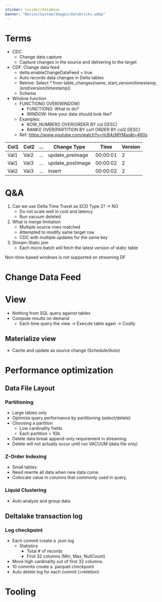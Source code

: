 ```yaml
---
sticker: lucide//database
banner: "Notion/System/Images/databricks.webp"
---
```

# Terms
* CDC
	* Change data capture
	* Capture changes in the source and delivering to the target
* CDF: Change data feed
	* delta.enableChangeDataFeed = true
	* Auto records data changes in Delta tables
	* Retrive: Select * from table_changes(name, start_version/timestamp, [end/version/timestamp])
	* Schema
* Window function
	* FUNCTION() OVER(WINDOW)
		* FUNCTION(): What to do?
		* WINDOW: How your data should look like?
	* Examples:
		* ROW_NUMBER() OVER(ORDER BY col DESC)
		* RANK() OVER(PARTITION BY col1 ORDER BY col2 DESC)
	* Ref: https://www.youtube.com/watch?v=rIcB4zMYMas&t=460s

| Col1 | Col2 | ... | Change Type      | Time     | Version |
| ---- | ---- | --- | ---------------- | -------- | ------- |
| Val1 | Val2 | ... | update_preimage  | 00:00:01 | 2       |
| Val1 | Val3 | ... | update_postimage | 00:00:02 | 2       |
| Val2 | Val3 | ... | insert           | 00:00:02 | 2       |

# Q&A
1. Can we use Delta Time Travel as SCD Type 2? -> NO
	* Do not scale well in cost and latency
	- Run vacuum deleted
2. What is merge limitation
	* Multiple source rows matched
	- Attempted to modify same target row
	- CDC with multiple updates for the same key
3. Stream-Static join
	* Each micro batch will fetch the latest version of static table

Non-time-based windows is not supported on streaming DF

# Change Data Feed
# View
* Nothing from SQL query against tables
* Compute results on demand
	* Each time query the view -> Execute table again -> Costly
## Materialize view
* Cache and update as source change (Schedule/Auto)
# Performance optimization

## Data File Layout
### Partitioning
* Large tables only
* Optimize query performance by partitioning (select/delete)
* Choosing a partition
	* Low cardinality fields
	* Each partition > 1Gb
* Delete data break append-only requirement in streaming.
* Delete will not actually occur until run VACUUM (data file only)
### Z-Order Indexing
* Small tables
* Need rewrite all data when new data come.
* Collocate value in columns that commonly used in query.
### Liquid Clustering
* Auto analyze and group data
## Deltalake transaction log
### Log checkpoint
* Each commit create a .json log
	* Statistics
		* Total # of records
		* First 32 columns (Min, Max, NullCount)
* Move high cardinality out of first 32 columns.
* 10 commits create a .parquet checkpoint
* Auto delete log for each commit (>retetion)
# Tooling
## 
